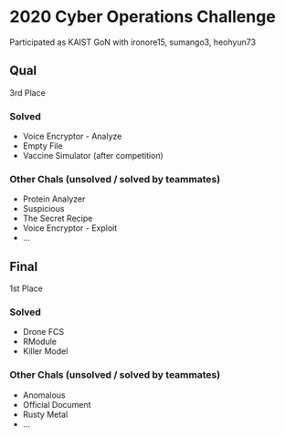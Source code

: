 # 2020 Cyber Operations Challenge

Participated as KAIST GoN with ironore15, sumango3, heohyun73

## Qual

3rd Place

### Solved
- Voice Encryptor - Analyze
- Empty File
- Vaccine Simulator (after competition)

### Other Chals (unsolved / solved by teammates)
- Protein Analyzer
- Suspicious
- The Secret Recipe
- Voice Encryptor - Exploit
- ...

## Final

1st Place

### Solved
- Drone FCS
- RModule
- Killer Model

### Other Chals (unsolved / solved by teammates)
- Anomalous
- Official Document
- Rusty Metal
- ...